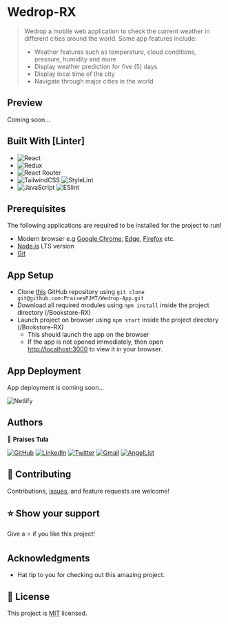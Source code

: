 # Wedrop-RX

> Wedrop a mobile web application to check the current weather in different cities around the world. Some app features include:
> - Weather features such as temperature, cloud conditions, pressure, humidity and more
> - Display weather prediction for five (5) days
> - Display local time of the city
> - Navigate through major cities in the world

## Preview
Coming soon...

## Built With [Linter]

- ![React](https://img.shields.io/badge/react-%2320232a.svg?style=for-the-badge&logo=react&logoColor=%2361DAFB)
- ![Redux](https://img.shields.io/badge/redux-%23593d88.svg?style=for-the-badge&logo=redux&logoColor=white)
- ![React Router](https://img.shields.io/badge/React_Router-CA4245?style=for-the-badge&logo=react-router&logoColor=white)
- ![TailwindCSS](https://img.shields.io/badge/TailwindCSS-%2318B8D6.svg?style=for-the-badge&logo=TailwindCSS&logoColor=white) ![StyleLint](https://img.shields.io/badge/StyleLint-%2318B8D6.svg?style=for-the-badge)
- ![JavaScript](https://img.shields.io/badge/JavaScript-%23F0DB4F.svg?style=for-the-badge&logo=JavaScript&logoColor=white) ![ESlint](https://img.shields.io/badge/ESlint-%23F0DB4F.svg?style=for-the-badge)

## Prerequisites
The following applications are required to be installed for the project to run!
- Modern browser e.g [Google Chrome](https://www.google.com/chrome/), [Edge](https://www.microsoft.com/en-us/edge?r=1), [Firefox](https://www.mozilla.org/en-US/exp/firefox/new/) etc.
- [Node.js](https://nodejs.org/en/download/) LTS version
- [Git](https://git-scm.com/downloads)

## App Setup
- Clone [this](https://github.com/PraisesPJMT/Wedrop-App.git) GitHub repository using `git clone git@github.com:PraisesPJMT/Wedrop-App.git`
- Download all required modules using `npm install` inside the project directory (/Bookstore-RX)
- Launch project on browser using `npm start` inside the project directory (/Bookstore-RX)
    - This should launch the app on the browser
    - If the app is not opened immediately, then open [http://localhost:3000](http://localhost:3000) to view it in your browser.

## App Deployment
App deployment is coming soon...

![Netlify](https://img.shields.io/badge/netlify-%23000000.svg?style=for-the-badge&logo=netlify&logoColor=#00C7B7)

## Authors

👤 **Praises Tula**

[![GitHub](https://img.shields.io/badge/github-%23121011.svg?style=for-the-badge&logo=github&logoColor=white)](https://github.com/PraisesPJMT/)
[![LinkedIn](https://img.shields.io/badge/linkedin-%230077B5.svg?style=for-the-badge&logo=linkedin&logoColor=white)](https://www.linkedin.com/in/praises-tula/)
[![Twitter](https://img.shields.io/badge/Twitter-%231DA1F2.svg?style=for-the-badge&logo=Twitter&logoColor=white)](https://twitter.com/PraisesPJMT/)
[![Gmail](https://img.shields.io/badge/Gmail-D14836?style=for-the-badge&logo=gmail&logoColor=white)](mailto:praisesmusa@gmail.com)
[![AngelList](https://img.shields.io/badge/AngelList-%23D4D4D4.svg?style=for-the-badge&logo=AngelList&logoColor=black)](https://angel.co/u/praises-tula/)

## 🤝 Contributing

Contributions, [issues](https://github.com/PraisesPJMT/Wedrop-App/issues), and feature requests are welcome!

## ⭐️ Show your support

Give a ⭐️ if you like this project!

## Acknowledgments

- Hat tip to you for checking out this amazing project.

## 📝 License

This project is [MIT](./LICENSE) licensed.